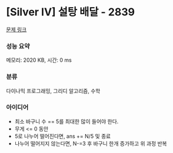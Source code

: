 # [Silver IV] 설탕 배달 - 2839 

[문제 링크](https://www.acmicpc.net/problem/2839) 

### 성능 요약

메모리: 2020 KB, 시간: 0 ms

### 분류

다이나믹 프로그래밍, 그리디 알고리즘, 수학

### 아이디어

- 최소 바구니 수 == 5를 최대한 많이 들어야 한다.
- 무게 <= 0 동안
- 5로 나누어 떨어진다면, ans += N/5 및 종료
- 나누어 떨어지지 않는다면, N-=3 후 바구니 한개 증가하고 위 과정 반복
